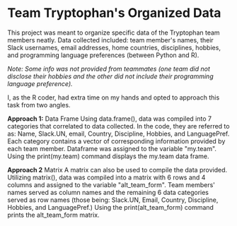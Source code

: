 
# Team Tryptophan's Organized Data

This project was meant to organize specific data of the Tryptophan team members neatly. Data collected included: team member's names, their Slack usernames, email addresses, home countries, disciplines, hobbies, and programming language preferences (between Python and R).

*Note: Some info was not provided from teammates (one team did not disclose their hobbies and the other did not include their programming language preference).*

I, as the R coder, had extra time on my hands and opted to approach this task from two angles. 

**Approach 1:** Data Frame
Using data.frame(), data was compiled into 7 categories that correlated to data collected. In the code, they are referred to as: Name, Slack.UN, email, Country, Discipline, Hobbies, and LanguagePref. Each category contains a vector of corresponding information provided by each team member. Dataframe was assigned to the variable "my.team". Using the print(my.team) command displays the my.team data frame.

**Approach 2** Matrix
A matrix can also be used to compile the data provided. Utilizing matrix(), data was compiled into a matrix with 6 rows and 4 columns and assigned to the variable "alt_team_form". Team members' names served as column names and the remaining 6 data categories served as row names (those being: Slack.UN, Email, Country, Discipline, Hobbies, and LanguagePref.) Using the print(alt_team_form) command prints the alt_team_form matrix.